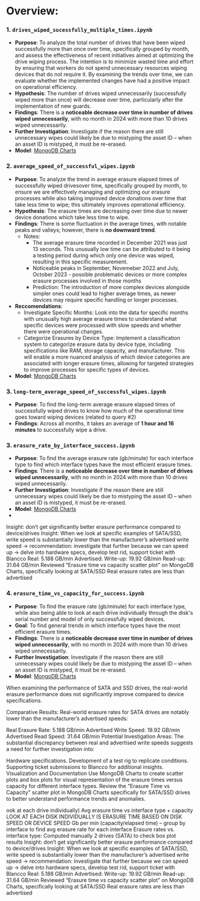 #  Overview: 
### 1. `drives_wiped_sucessfully_multiple_times.ipynb`
   - **Purpose**: To analyze the total number of drives that have been wiped successfully more than once over time, specifically grouped by month, and assess the effectiveness of recent initiatives aimed at optimizing the drive wiping process. The intention is to minimize wasted time and effort by ensuring that workers do not spend unnecessary resources wiping devices that do not require it. By examining the trends over time, we can evaluate whether the implemented changes have had a positive impact on operational efficiency.
   - **Hypothesis**: The number of drives wiped unnecessarily (successfully wiped more than once) will decrease over time, particularly after the implementation of new guards.
   - **Findings**: There is a **noticeable decrease over time in number of drives wiped unnecessarily**, with no month in 2024 with more than 10 drives wiped unnecessarily.
   - **Further Investigation**: Investigate if the reason there are still unnecessary wipes could likely be due to mistyping the asset ID – when an asset ID is mistyped, it must be re-erased.
   - **Model**: [MongoDB Charts](https://charts.mongodb.com/charts-project-0-beoqpwb/dashboards/66ed6f58-5025-4323-87af-e63522a514c5/charts/6cceedc3-be2c-4caa-9c8e-570071b9a8a5)

### 2. `average_speed_of_successful_wipes.ipynb`
   - **Purpose**: To analyze the trend in average erasure elapsed times of successfully wiped drivesover time, specifically grouped by month, to ensure we are effectively managing and optimizing our erasure processes while also taking improved device donations over time that take less time to wipe; this ultimately improves operational efficiency.
   - **Hypothesis**: The erasure times are decreasing over time due to newer device donations which take less time to wipe.
   - **Findings**: There is some fluctuation in the average times, with notable peaks and valleys; however, there is **no downward trend**.
      - Notes:
           - The average erasure time recorded in December 2021 was just 13 seconds. This unusually low time can be attributed to it being a testing period during which only one device was wiped, resulting in this specific measurement.
           - Noticeable peaks in September, Novemeber 2022 and July, October 2023 - possible problematic devices or more complex erasure processes involved in those months
           - Prediction: The introduction of more complex devices alongside simpler ones could lead to higher average times, as newer devices may require specific handling or longer processes.
   - **Reccomendations**:
        - Investigate Specific Months: Look into the data for specific months with unusually high average erasure times to understand what specific devices were processed with slow speeds and whether there were operational changes. 
        - Categorize Erasures by Device Type: Implement a classification system to categorize erasure data by device type, including specifications like RAM, storage capacity, and manufacturer. This will enable a more nuanced analysis of which device categories are associated with longer erasure times, allowing for targeted strategies to improve processes for specific types of devices.
   - **Model**: [MongoDB Charts](https://charts.mongodb.com/charts-project-0-beoqpwb/dashboards/66ed6f58-5025-4323-87af-e63522a514c5/charts/69368530-84e5-45fa-a3f0-c2fac351ba22)
     
### 3. `long-term_average_speed_of_successful_wipes.ipynb`
   - **Purpose**: To find the long-term average erasure elapsed times of successfully wiped drives to know how much of the operational time goes toward wiping devices (related to query #2)
   - **Findings**: Across all months, it takes an average of **1 hour and 16 minutes** to successfully wipe a drive.

### 3. `erasure_rate_by_interface_success.ipynb`
   - **Purpose**: To find the average erasure rate (gb/minute) for each interface type to find which interface types have the most efficient erasure times.
   - **Findings**: There is a **noticeable decrease over time in number of drives wiped unnecessarily**, with no month in 2024 with more than 10 drives wiped unnecessarily.
   - **Further Investigation**: Investigate if the reason there are still unnecessary wipes could likely be due to mistyping the asset ID – when an asset ID is mistyped, it must be re-erased.
   - **Model**: [MongoDB Charts](https://charts.mongodb.com/charts-project-0-beoqpwb/dashboards/66ed6f58-5025-4323-87af-e63522a514c5/charts/e3607c90-2655-4847-800e-0840140d5fcc)
   - 
Insight: don’t get significantly better erasure performance compared to device/drives
Insight: When we look at specific examples of SATA/SSD, write speed is substantially lower than the manufacturer’s advertised write speed → recommendation: investigate that further because we can speed up → delve into hardware specs, develop test rid, support ticket with Blancco
Real:
5.188 GB/min
Advertised:
Write-up: 19.92 GB/min
Read-up: 31.64 GB/min
Reviewed “Erasure time vs capacity scatter plot” on MongoDB Charts, specifically looking at SATA/SSD
Real erasure rates are less than advertised


### 4. `erasure_time_vs_capacity_for_success.ipynb`
   - **Purpose**: To find the erasure rate (gb/minute) for each interface type, while also being able to look at each drive individually through the disk's serial number and model of only successfully wiped devices.
   - **Goal**: To find general trends in which interface types have the most efficient erasure times.
   - **Findings**: There is a **noticeable decrease over time in number of drives wiped unnecessarily**, with no month in 2024 with more than 10 drives wiped unnecessarily.
   - **Further Investigation**: Investigate if the reason there are still unnecessary wipes could likely be due to mistyping the asset ID – when an asset ID is mistyped, it must be re-erased.
   - **Model**: [MongoDB Charts]()


 
When examining the performance of SATA and SSD drives, the real-world erasure performance does not significantly improve compared to device specifications.

Comparative Results: Real-world erasure rates for SATA drives are notably lower than the manufacturer’s advertised speeds:

Real Erasure Rate: 5.188 GB/min
Advertised Write Speed: 19.92 GB/min
Advertised Read Speed: 31.64 GB/min
Potential Investigation Areas: The substantial discrepancy between real and advertised write speeds suggests a need for further investigation into:

Hardware specifications.
Development of a test rig to replicate conditions.
Supporting ticket submissions to Blancco for additional insights.
Visualization and Documentation
Use MongoDB Charts to create scatter plots and box plots for visual representation of the erasure times versus capacity for different interface types.
Review the "Erasure Time vs Capacity" scatter plot in MongoDB Charts specifically for SATA/SSD drives to better understand performance trends and anomalies.


ook at each drive individually)
Avg erasure time vs interface type + capacity
LOOK AT EACH DISK INDIVIDUALLY
IS ERASURE TIME BASED ON DISK SPEED OR DEVICE SPEED
Gb per min (capacity/elapsed time) – group by interface to find avg erasure rate for each interface
Erasure rates vs. interface type: Computed manually 2 drives (SATA) to check box plot results
Insight: don’t get significantly better erasure performance compared to device/drives
Insight: When we look at specific examples of SATA/SSD, write speed is substantially lower than the manufacturer’s advertised write speed → recommendation: investigate that further because we can speed up → delve into hardware specs, develop test rid, support ticket with Blancco
Real:
5.188 GB/min
Advertised:
Write-up: 19.92 GB/min
Read-up: 31.64 GB/min
Reviewed “Erasure time vs capacity scatter plot” on MongoDB Charts, specifically looking at SATA/SSD
Real erasure rates are less than advertised

